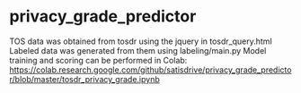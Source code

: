 # privacy_grade_predictor
 
TOS data was obtained from tosdr using the jquery in tosdr_query.html
Labeled data was generated from them using labeling/main.py
Model training and scoring can be performed in Colab:
https://colab.research.google.com/github/satisdrive/privacy_grade_predictor/blob/master/tosdr_privacy_grade.ipynb
